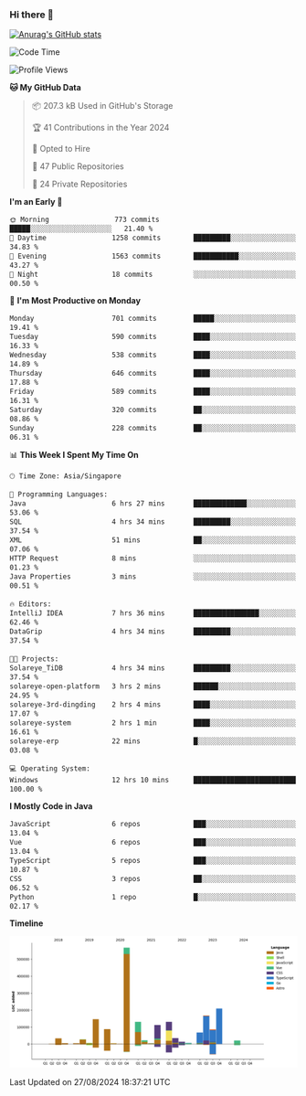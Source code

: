 ### Hi there 👋

[![Anurag's GitHub stats](https://github-readme-stats.vercel.app/api?username=xiumu2017&show_icons=true&theme=radical)](https://github.com/anuraghazra/github-readme-stats)

<!--
**xiumu2017/xiumu2017** is a ✨ _special_ ✨ repository because its `README.md` (this file) appears on your GitHub profile.

Here are some ideas to get you started:

- 🔭 I’m currently working on ...
- 🌱 I’m currently learning ...
- 👯 I’m looking to collaborate on ...
- 🤔 I’m looking for help with ...
- 💬 Ask me about ...
- 📫 How to reach me: ...
- 😄 Pronouns: ...
- ⚡ Fun fact: ...
-->

<!--START_SECTION:waka-->
![Code Time](http://img.shields.io/badge/Code%20Time-2%2C355%20hrs%2015%20mins-blue)

![Profile Views](http://img.shields.io/badge/Profile%20Views-0-blue)

**🐱 My GitHub Data** 

> 📦 207.3 kB Used in GitHub's Storage 
 > 
> 🏆 41 Contributions in the Year 2024
 > 
> 💼 Opted to Hire
 > 
> 📜 47 Public Repositories 
 > 
> 🔑 24 Private Repositories 
 > 
**I'm an Early 🐤** 

```text
🌞 Morning                773 commits         █████░░░░░░░░░░░░░░░░░░░░   21.40 % 
🌆 Daytime                1258 commits        █████████░░░░░░░░░░░░░░░░   34.83 % 
🌃 Evening                1563 commits        ███████████░░░░░░░░░░░░░░   43.27 % 
🌙 Night                  18 commits          ░░░░░░░░░░░░░░░░░░░░░░░░░   00.50 % 
```
📅 **I'm Most Productive on Monday** 

```text
Monday                   701 commits         █████░░░░░░░░░░░░░░░░░░░░   19.41 % 
Tuesday                  590 commits         ████░░░░░░░░░░░░░░░░░░░░░   16.33 % 
Wednesday                538 commits         ████░░░░░░░░░░░░░░░░░░░░░   14.89 % 
Thursday                 646 commits         ████░░░░░░░░░░░░░░░░░░░░░   17.88 % 
Friday                   589 commits         ████░░░░░░░░░░░░░░░░░░░░░   16.31 % 
Saturday                 320 commits         ██░░░░░░░░░░░░░░░░░░░░░░░   08.86 % 
Sunday                   228 commits         ██░░░░░░░░░░░░░░░░░░░░░░░   06.31 % 
```


📊 **This Week I Spent My Time On** 

```text
🕑︎ Time Zone: Asia/Singapore

💬 Programming Languages: 
Java                     6 hrs 27 mins       █████████████░░░░░░░░░░░░   53.06 % 
SQL                      4 hrs 34 mins       █████████░░░░░░░░░░░░░░░░   37.54 % 
XML                      51 mins             ██░░░░░░░░░░░░░░░░░░░░░░░   07.06 % 
HTTP Request             8 mins              ░░░░░░░░░░░░░░░░░░░░░░░░░   01.23 % 
Java Properties          3 mins              ░░░░░░░░░░░░░░░░░░░░░░░░░   00.51 % 

🔥 Editors: 
IntelliJ IDEA            7 hrs 36 mins       ████████████████░░░░░░░░░   62.46 % 
DataGrip                 4 hrs 34 mins       █████████░░░░░░░░░░░░░░░░   37.54 % 

🐱‍💻 Projects: 
Solareye_TiDB            4 hrs 34 mins       █████████░░░░░░░░░░░░░░░░   37.54 % 
solareye-open-platform   3 hrs 2 mins        ██████░░░░░░░░░░░░░░░░░░░   24.95 % 
solareye-3rd-dingding    2 hrs 4 mins        ████░░░░░░░░░░░░░░░░░░░░░   17.07 % 
solareye-system          2 hrs 1 min         ████░░░░░░░░░░░░░░░░░░░░░   16.61 % 
solareye-erp             22 mins             █░░░░░░░░░░░░░░░░░░░░░░░░   03.08 % 

💻 Operating System: 
Windows                  12 hrs 10 mins      █████████████████████████   100.00 % 
```

**I Mostly Code in Java** 

```text
JavaScript               6 repos             ███░░░░░░░░░░░░░░░░░░░░░░   13.04 % 
Vue                      6 repos             ███░░░░░░░░░░░░░░░░░░░░░░   13.04 % 
TypeScript               5 repos             ███░░░░░░░░░░░░░░░░░░░░░░   10.87 % 
CSS                      3 repos             ██░░░░░░░░░░░░░░░░░░░░░░░   06.52 % 
Python                   1 repo              █░░░░░░░░░░░░░░░░░░░░░░░░   02.17 % 
```



**Timeline**

![Lines of Code chart](https://raw.githubusercontent.com/xiumu2017/xiumu2017/main/assets/bar_graph.png)


 Last Updated on 27/08/2024 18:37:21 UTC
<!--END_SECTION:waka-->
